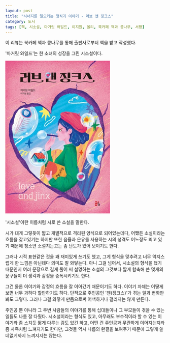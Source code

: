 ```yaml
---
layout: post
title: "시너지를 일으키는 형식과 이야기 - 러브 앤 징크스"
category: 도서
tags: [책, 시소설, 마거릿 와일드, 이지원, 올리, 북카페 책과 콩나무, 서평]
---
```


<div class="im im-info">
이 리뷰는 북카페 책과 콩나무를 통해 출판사로부터 책을 받고 작성했다.
</div>



'마거릿 와일드'는
한 소녀의 성장을 그린 시소설이다.

![표지](/images/book/jinx-book.jpg)

'시소설'이란 이름처럼 시로 쓴 소설을 말한다.

시가 대게 그렇듯이 짧고 개별적으로 격리된 양식으로 되어있는데다,
어쨌든 소설이라는 흐름을 갖고있기는 하지만
또한 음율과 은유를 사용하는 시의 성격도 어느정도 띄고 있기 때문에
청소년 소설치는고는 좀 난도가 있어 보이기도 한다.

그러나 시적 표현같은 것을 꽤 재미있게 쓰기도 했고,
그게 형식을 맞추려고 너무 억지스럽게 한 느낌은 아닌데다
의미도 잘 와닿는다.
아니 그걸 넘어서, 시소설의 형식을 했기 때문인지
여러 문장으로 길게 풀어 써 설명하는 소설의 그것보다
짧게 함축해 쓴 몇개의 문구들이 더 생각과 감정을 증폭시키기도 한다.

그건 물론 이야기와 감정의 흐름을 잘 이어갔기 때문이기도 하다.
이야기 자체는 어떻게 보면 너무 과하다 할만하기도 하다.
단적으로 주인공인 '젠(징크스)'가 겪는 일과 변화만 봐도 그렇다.
그러나 그걸 와닿게 만듬으로써 어색하거나 걸리지는 않게 만든다.

주인공 뿐 아니라 그 주변 사람들의 이야기를 통해 십대들이나 그 부모들이 겪을 수 있는 일들도 나름 잘 다뤘다.
시소설이라는 형식도 있고, 아무래도 부수적이라 할 수 있는 이야기라 좀 스치듯 짧게 다루는 감도 있긴 하고,
어떤 건 주인공과 무관하게 이어지는지라 좀 사족처럼 느껴지기도 한다만,
그것들 역시 나름의 완결을 보여주기 때문에
그렇게 쓸데없게까지 느껴지지는 않는다.
